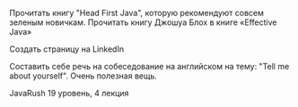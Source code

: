 Прочитать книгу "Head First Java", которую рекомендуют совсем зеленым новичкам.
Прочитать книгу Джошуа Блох в книге «Effective Java»

Создать страницу на LinkedIn

Составить себе речь на собеседование на английском на тему: "Tell me about yourself". Очень полезная вещь.

JavaRush
19 уровень, 4 лекция